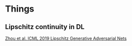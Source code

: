 # Things
 
## Lipschitz continuity in DL

[Zhou et al. ICML 2019 Lipschitz Generative Adversarial Nets](http://proceedings.mlr.press/v97/zhou19c.html)